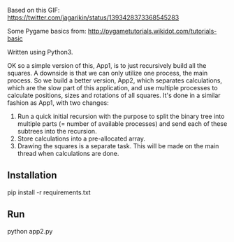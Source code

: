 Based on this GIF:
https://twitter.com/jagarikin/status/1393428373368545283

Some Pygame basics from:
http://pygametutorials.wikidot.com/tutorials-basic

Written using Python3.

OK so a simple version of this, App1, is to just recursively build all the squares. A downside is that we can only utilize one process, the main process. So we build a better version, App2, which separates calculations, which are the slow part of this application, and use multiple processes to calculate positions, sizes and rotations of all squares. It's done in a similar fashion as App1, with two changes:

1. Run a quick initial recursion with the purpose to split the binary tree into multiple parts (= number of available processes) and send each of these subtrees into the recursion.
1. Store calculations into a pre-allocated array.
1. Drawing the squares is a separate task. This will be made on the main thread when calculations are done.

## Installation

pip install -r requirements.txt

## Run

python app2.py